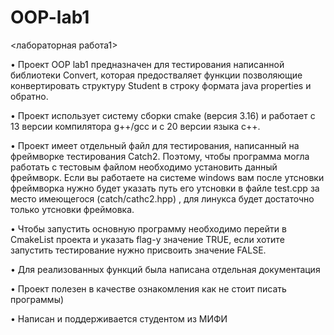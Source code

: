 # OOP-lab1
<лабораторная работа1>

•  Проект OOP lab1 предназначен для тестирования написанной библиотеки Convert, которая предостваляет функции позволяющие конвертировать структуру Student
в строку формата  java properties и обратно.

• Проект использует систему сборки cmake (версия 3.16) и работает с 13 версии компилятора g++/gcc и с 20 версии языка с++.

• Проект имеет отдельный файл для тестирования, написанный на фреймворке тестирования Catch2. Поэтому, чтобы
программа могла работать с тестовым файлом необходимо установить данный фреймворк. Если вы работаете на системе windows вам после утсновки
фреймворка нужно будет указать путь его утсновки в файле test.cpp за место имеющегося (catch/cathc2.hpp) , для линукса будет достаточно только утсновки фреймовка.

• Чтобы запустить основную программу необходимо перейти в CmakeList проекта и указать flag-у значение TRUE, если хотите запустить тестирование
нужно присвоить значение FALSE.

• Для реализованных функций была написана отдельная документация

• Проект полезен в качестве ознакомления как не стоит писать программы)

• Написан и поддерживается студентом из МИФИ
